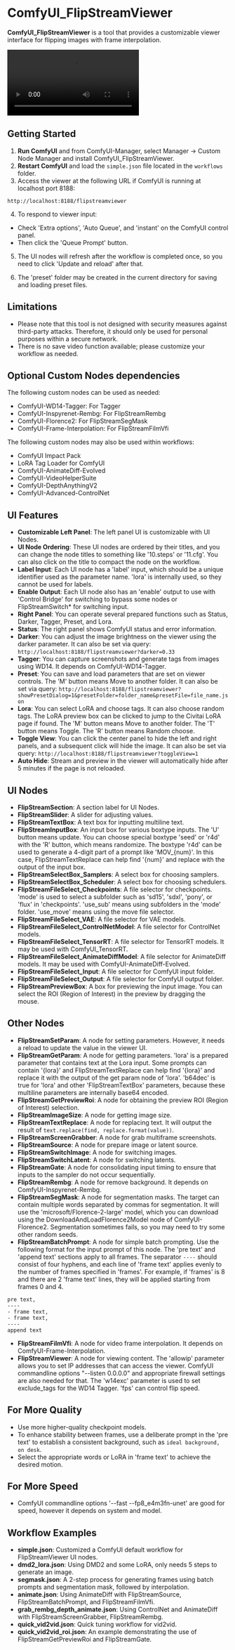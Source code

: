 # ComfyUI_FlipStreamViewer

**ComfyUI_FlipStreamViewer** is a tool that provides a customizable viewer interface for flipping images with frame interpolation.

<div><video controls src="https://github.com/user-attachments/assets/2a40c7c6-045e-4d86-a0fd-51a24f5472b4"></video></div>

## Getting Started
1. **Run ComfyUI** and from ComfyUI-Manager, select Manager -> Custom Node Manager and install ComfyUI_FlipStreamViewer.
2. **Restart ComfyUI** and load the `simple.json` file located in the `workflows` folder.
3. Access the viewer at the following URL if ComfyUI is running at localhost port 8188:

`http://localhost:8188/flipstreamviewer`

4. To respond to viewer input:
- Check 'Extra options', 'Auto Queue', and 'instant' on the ComfyUI control panel.
- Then click the 'Queue Prompt' button.

5. The UI nodes will refresh after the workflow is completed once, so you need to click 'Update and reload' after that.

6. The 'preset' folder may be created in the current directory for saving and loading preset files.

## Limitations

- Please note that this tool is not designed with security measures against third-party attacks. Therefore, it should only be used for personal purposes within a secure network.
- There is no save video function available; please customize your workflow as needed.

## Optional Custom Nodes dependencies

The following custom nodes can be used as needed:
- ComfyUI-WD14-Tagger: For Tagger
- ComfyUI-Inspyrenet-Rembg: For FlipStreamRembg
- ComfyUI-Florence2: For FlipStreamSegMask
- ComfyUI-Frame-Interpolation: For FlipStreamFilmVfi

The following custom nodes may also be used within workflows:
- ComfyUI Impact Pack
- LoRA Tag Loader for ComfyUI
- ComfyUI-AnimateDiff-Evolved
- ComfyUI-VideoHelperSuite
- ComfyUI-DepthAnythingV2
- ComfyUI-Advanced-ControlNet

## UI Features

- **Customizable Left Panel**: The left panel UI is customizable with UI Nodes.
- **UI Node Ordering**: These UI nodes are ordered by their titles, and you can change the node titles to something like '10.steps' or '11.cfg'. You can also click on the title to compact the node on the workflow.
- **Label Input**: Each UI node has a 'label' input, which should be a unique identifier used as the parameter name. 'lora' is internally used, so they cannot be used for labels.
- **Enable Output**: Each UI node also has an 'enable' output to use with 'Control Bridge' for switching to bypass some nodes or FlipStreamSwitch* for switching input.
- **Right Panel**: You can operate several prepared functions such as Status, Darker, Tagger, Preset, and Lora.
- **Status**: The right panel shows ComfyUI status and error information.
- **Darker**: You can adjust the image brightness on the viewer using the darker parameter. It can also be set via query:
`http://localhost:8188/flipstreamviewer?darker=0.33`
- **Tagger**: You can capture screenshots and generate tags from images using WD14. It depends on ComfyUI-WD14-Tagger.
- **Preset**: You can save and load parameters that are set on viewer controls. The 'M' button means Move to another folder. It can also be set via query:
`http://localhost:8188/flipstreamviewer?showPresetDialog=1&presetFolder=folder_name&presetFile=file_name.json`
- **Lora**: You can select LoRA and choose tags. It can also choose random tags. The LoRA preview box can be clicked to jump to the Civitai LoRA page if found. The 'M' button means Move to another folder. The 'T' button means Toggle. The 'R' button means Random choose.
- **Toggle View**: You can click the center panel to hide the left and right panels, and a subsequent click will hide the image. It can also be set via query: 
`http://localhost:8188/flipstreamviewer?toggleView=1`
- **Auto Hide**: Stream and preview in the viewer will automatically hide after 5 minutes if the page is not reloaded.

## UI Nodes

- **FlipStreamSection**: A section label for UI Nodes.
- **FlipStreamSlider**: A slider for adjusting values.
- **FlipStreamTextBox**: A text box for inputting multiline text.
- **FlipStreamInputBox**: An input box for various boxtype inputs. The 'U' button means update. You can choose special boxtype 'seed' or 'r4d' with the 'R' button, which means randomize. The boxtype 'r4d' can be used to generate a 4-digit part of a prompt like 'MOV_{num}'. In this case, FlipStreamTextReplace can help find '{num}' and replace with the output of the input box.
- **FlipStreamSelectBox_Samplers**: A select box for choosing samplers.
- **FlipStreamSelectBox_Scheduler**: A select box for choosing schedulers.
- **FlipStreamFileSelect_Checkpoints**: A file selector for checkpoints. 'mode' is used to select a subfolder such as 'sd15', 'sdxl', 'pony', or 'flux' in 'checkpoints'. 'use_sub' means using subfolders in the 'mode' folder. 'use_move' means using the move file selector.
- **FlipStreamFileSelect_VAE**: A file selector for VAE models.
- **FlipStreamFileSelect_ControlNetModel**: A file selector for ControlNet models.
- **FlipStreamFileSelect_TensorRT**: A file selector for TensorRT models. It may be used with ComfyUI_TensorRT.
- **FlipStreamFileSelect_AnimateDiffModel**: A file selector for AnimateDiff models. It may be used with ComfyUI-AnimateDiff-Evolved.
- **FlipStreamFileSelect_Input**: A file selector for ComfyUI input folder.
- **FlipStreamFileSelect_Output**: A file selector for ComfyUI output folder.
- **FlipStreamPreviewBox**: A box for previewing the input image. You can select the ROI (Region of Interest) in the preview by dragging the mouse.

## Other Nodes

- **FlipStreamSetParam**: A node for setting parameters. However, it needs a reload to update the value in the viewer UI.
- **FlipStreamGetParam**: A node for getting parameters. 'lora' is a prepared parameter that contains text at the Lora input. Some prompts can contain '{lora}' and FlipStreamTextReplace can help find '{lora}' and replace it with the output of the get param node of 'lora'. 'b64dec' is true for 'lora' and other 'FlipStreamTextBox' parameters, because these multiline parameters are internally base64 encoded.
- **FlipStreamGetPreviewRoi**: A node for obtaining the preview ROI (Region of Interest) selection.
- **FlipStreamImageSize**: A node for getting image size.
- **FlipStreamTextReplace**: A node for replacing text. It will output the result of `text.replace(find, replace.format(value))`.
- **FlipStreamScreenGrabber**: A node for grab multiframe screenshots.
- **FlipStreamSource**: A node for prepare image or latent source.
- **FlipStreamSwitchImage**: A node for switching images.
- **FlipStreamSwitchLatent**: A node for switching latents.
- **FlipStreamGate**: A node for consolidating input timing to ensure that inputs to the sampler do not occur sequentially.
- **FlipStreamRembg**: A node for remove background. It depends on ComfyUI-Inspyrenet-Rembg.
- **FlipStreamSegMask**: A node for segmentation masks. The target can contain multiple words separated by commas for segmentation. It will use the 'microsoft/Florence-2-large' model, which you can download using the DownloadAndLoadFlorence2Model node of ComfyUI-Florence2. Segmentation sometimes fails, so you may need to try some other random seeds.
- **FlipStreamBatchPrompt**: A node for simple batch prompting. Use the following format for the input prompt of this node. The 'pre text' and 'append text' sections apply to all frames. The separator `----` should consist of four hyphens, and each line of 'frame text' applies evenly to the number of frames specified in 'frames'. For example, if 'frames' is 8 and there are 2 'frame text' lines, they will be applied starting from frames 0 and 4.
```
pre text,
----
- frame text,
- frame text,
----
append text
```
- **FlipStreamFilmVfi**: A node for video frame interpolation. It depends on ComfyUI-Frame-Interpolation.
- **FlipStreamViewer**: A node for viewing content. The 'allowip' parameter allows you to set IP addresses that can access the viewer. ComfyUI commandline options "--listen 0.0.0.0" and appropriate firewall settings are also needed for that. The 'w14exc' parameter is used to set exclude_tags for the WD14 Tagger. 'fps' can control flip speed.

## For More Quality

- Use more higher-quality checkpoint models.
- To enhance stability between frames, use a deliberate prompt in the 'pre text' to establish a consistent background, such as `ideal background, on desk`.
- Select the appropriate words or LoRA in 'frame text' to achieve the desired motion.

## For More Speed

- ComfyUI commandline options '--fast --fp8_e4m3fn-unet' are good for speed, however it depends on system and model.

## Workflow Examples

- **simple.json**: Customized a ComfyUI default workflow for FlipStreamViewer UI nodes.
- **dmd2_lora.json**: Using DMD2 and some LoRA, only needs 5 steps to generate an image.
- **segmask.json**: A 2-step process for generating frames using batch prompts and segmentation mask, followed by interpolation.
- **animate.json**: Using AnimateDiff with FlipStreamSource, FlipStreamBatchPrompt, and FlipStreamFilmVfi.
- **grab_rembg_depth_animate.json**: Using ControlNet and AnimateDiff with FlipStreamScreenGrabber, FlipStreamRembg.
- **quick_vid2vid.json**: Quick tuning workflow for vid2vid.
- **quick_vid2vid_roi.json**: An example demonstrating the use of FlipStreamGetPreviewRoi and FlipStreamGate.

